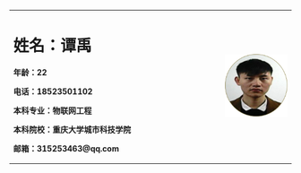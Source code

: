<table border="0">
<tr>
  <td width="75%">
    <h1>姓名：谭禹</h1>
    <p><b>年龄：22</b></p>
    <p><b>电话：18523501102</b></p>
    <p><b>本科专业：物联网工程</b></p>
    <p><b>本科院校：重庆大学城市科技学院</b></p>
    <p><b>邮箱：315253463@qq.com</b></p>
    </td>
  <td width="25%">
    <img src="picture/gerenzhao.jpg" width="100%">
    </td>
  </tr>
</table>
